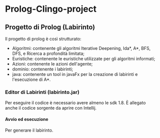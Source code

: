 # Prolog-Clingo-project

## Progetto di Prolog (Labirinto)
  Il progetto di prolog è così strutturato:
  * Algoritmi: contenente gli algoritmi Iterative Deepening, Ida*, A*, BFS, DFS, e Ricerca a profondità limitata;
  * Euristiche: contenente le euristiche utilizzate per gli algoritmi informati;
  * Azioni: contenente le azioni dell'agente;
  * dominio: contenente i labirinti;
  * java: contenente un tool in javaFx per la creazione di labirinti e l'esecuzione di A*.
### Editor di Labirinti (labirinto.jar)
Per eseguire il codice è necessario avere almeno le sdk 1.8. 
È allegato anche il codice sorgente da aprire con Intellij.

#### Avvio ed esecuzione
Per generare il labirinto.  


